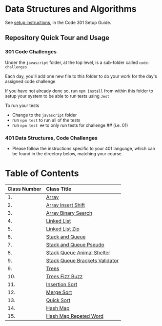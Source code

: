 # Data Structures and Algorithms

See [setup instructions](https://codefellows.github.io/setup-guide/code-301/3-code-challenges), in the Code 301 Setup Guide.

## Repository Quick Tour and Usage

### 301 Code Challenges

Under the `javascript` folder, at the top level, is a sub-folder called `code-challenges`

Each day, you'll add one new file to this folder to do your work for the day's assigned code challenge

If you have not already done so, run `npm install` from within this folder to setup your system to be able to run tests using `Jest`

To run your tests

* Change to the `javascript` folder
* run `npm test` to run all of the tests
* run `npm test ##` to only run tests for challenge ## (i.e. 01)

### 401 Data Structures, Code Challenges

* Please follow the instructions specific to your 401 language, which can be found in the directory below, matching your course.
# Table of Contents

| Class Number       | Class Title     |
| :----------------  | :---------------- |
| 1.  | [Array](python/linked_list/README.md)  |
| 2.  | [Array Insert Shift](python/array_insert_shift/README.md)  |
| 3.  | [Array Binary Search](python/array_binary_search/README.md)  |
| 4.  | [Linked List](python/linked_list/README.md)  |
| 5.  | [Linked List Zip](python/linked_list_zip/README.md)  |
| 6.  | [Stack and Queue](python/stack_and_queue/README.md)  |
| 7.  | [Stack and Queue Pseudo](python/stack_queue_pseudo/README.md)  |
| 8.  | [Stack Queue Animal Shelter](python/stack_queue_animal_shelter/README.md)  |
| 9.  | [Stack Queue Brackets Validator](python/stack_queue_brackets/README.md)  |
| 9.  | [Trees](python/trees/README.md)  |
| 10. | [Trees Fizz Buzz](python/tree_fizz_buzz/README.md)  |
| 11. | [Insertion Sort](python/insertion_sort/README.md)  |
| 12. | [Merge Sort](python/merge_sort/README.md)  |
| 13. | [Quick Sort](python/quick_sort/README.md)  |
| 14. | [Hash Map](python/hashtable/README.md)  |
| 15. | [Hash Map Repeted Word](python/hashmap_repeated_word/README.md)  |
